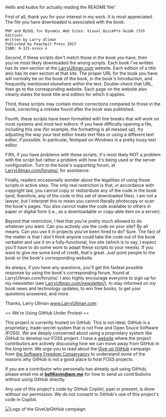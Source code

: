 Hello and kudos for actually reading the README file! 

First of all, thank you for your interest in my work. It is most appreciated. The file you have downloaded is associated with the book:

```
PHP and MySQL for Dynamic Web Sites: Visual QuickPro Guide (5th Edition)
Written by Larry Ullman
Published by Peachpit Press 2017
ISBN: 0-321-xxxxx-x
```

Second, if these scripts don't match those in the book you have, then you've most likely downloaded the wrong scripts. Each book I've written has its own section at the [LarryUllman.com](http://larryullman.com) website. Each edition of a title also has its own section at that site. The proper URL for the book you have will normally be on the book of the book, in the book's Introduction, and frequently mentioned elsewhere within the text. Double-check that URL, then go to the corresponding website. Each page on the website also clearly states the book title and edition for which it applies.

Third, these scripts may contain minor corrections compared to those in the book, correcting a mistake found after the book was published.

Fourth, these scripts have been formatted with line breaks that will work on most systems and most text editors. If you have difficulty opening a file, including this one (for example, the formatting is all messed up), try adjusting the way your text editor treats text files or using a different text editor, if possible. In particular, Notepad on Windows is a pretty lousy text editor.

Fifth, if you have problems with these scripts, it's most likely NOT a problem with the script but rather a problem with how it's being used or the server configuration. Turn to the book's supporting forum, at [LarryUllman.com/forums/](http://larryullman.com/forums), for assistance.

Finally, readers occasionally wonder about the legalities of using these scripts in active sites. The only real restriction is that, in accordance with copyright law, you cannot copy or redistribute any of the code in the book (and, therefore, any of the code in this set of downloaded files). I am not a lawyer, but I interpret this to mean you cannot literally photocopy or scan the book's pages. You also cannot make the code available to others in paper or digital form (i.e., as a downloadable or copy-able item on a server). 

Beyond that restriction, I feel that you're pretty much allowed to do whatever you want. Can you actively use the code on your site? By all means. Can you use it in projects you've been hired to do? Sure. The fact of the matter is that I don't think anyone could take the code out of the book verbatim and use it on a fully-functional, live site (which is to say, I expect you'll have to do some work to adapt these scripts to your needs). If you want to give me some kind of credit, that's great. Just point people to the book or the book's corresponding website.

As always, if you have any questions, you'll get the fastest possible response by using the book's corresponding forum, found at LarryUllman.com/forums/. I also highly encourage everyone to sign up for my newsletter (see [LarryUllman.com/newsletter/](http://larryullman.com/newsletter/)), to stay informed on my book news and technology updates, to win free books, to get your questions answered, and more.

Thanks,
Larry Ullman
www.LarryUllman.com

== We're Using GitHub Under Protest ==

This project is currently hosted on GitHub.  This is not ideal; GitHub is a
proprietary, trade-secret system that is not Free and Open Souce Software
(FOSS).  We are deeply concerned about using a proprietary system like GitHub
to develop our FOSS project. I have a [website](https://bellKevin.me) where the
project contributors are actively discussing how we can move away from GitHub
in the long term.  We urge you to read about the [Give up GitHub](https://GiveUpGitHub.org) campaign 
from [the Software Freedom Conservancy](https://sfconservancy.org) to understand some of the reasons why GitHub is not 
a good place to host FOSS projects.

If you are a contributor who personally has already quit using GitHub, please
email me at **bellKevin@pm.me** for how to send us contributions without
using GitHub directly.

Any use of this project's code by GitHub Copilot, past or present, is done
without our permission.  We do not consent to GitHub's use of this project's
code in Copilot.

![Logo of the GiveUpGitHub campaign](https://sfconservancy.org/img/GiveUpGitHub.png)
